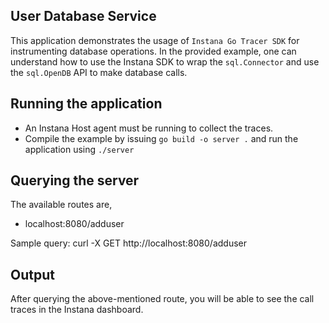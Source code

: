 User Database Service
-------------
This application demonstrates the usage of `Instana Go Tracer SDK` for instrumenting database operations. In the provided example, one can understand how to use the Instana SDK to wrap the `sql.Connector` and use the `sql.OpenDB` API to make database calls.

## Running the application
- An Instana Host agent must be running to collect the traces.
- Compile the example by issuing `go build -o server .` and run the application using `./server`

## Querying the server
The available routes are,
- localhost:8080/adduser

Sample query: curl -X GET http://localhost:8080/adduser

## Output
After querying the above-mentioned route, you will be able to see the call traces in the Instana dashboard.

